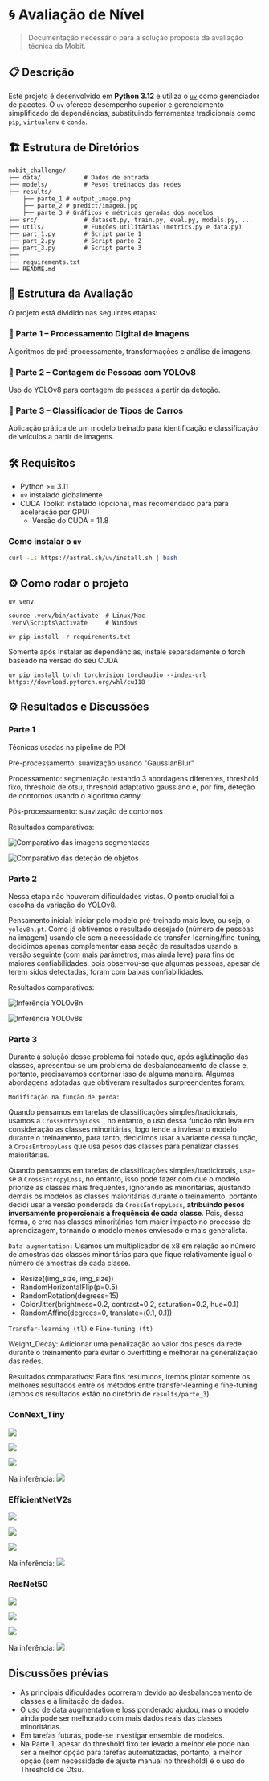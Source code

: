 # 🌀 Avaliação de Nível

> Documentação necessário para a solução proposta da avaliação técnica da Mobit. 

## 📋 Descrição

Este projeto é desenvolvido em **Python 3.12** e utiliza o [`uv`](https://github.com/astral-sh/uv) como gerenciador de pacotes. O `uv` oferece desempenho superior e gerenciamento simplificado de dependências, substituindo ferramentas tradicionais como `pip`, `virtualenv` e `conda`.

## 🏗️ Estrutura de Diretórios

```
mobit_challenge/
├── data/            # Dados de entrada
├── models/          # Pesos treinados das redes
├── results/
    ├── parte_1 # output_image.png
    ├── parte_2 # predict/image0.jpg
    ├── parte_3 # Gráficos e métricas geradas dos modelos
├── src/             # dataset.py, train.py, eval.py, models.py, ...
├── utils/           # Funções utilitárias (metrics.py e data.py)
├── part_1.py        # Script parte 1
├── part_2.py        # Script parte 2
├── part_3.py        # Script parte 3
├──
├── requirements.txt
└── README.md
```


## 🧱 Estrutura da Avaliação

O projeto está dividido nas seguintes etapas:

### 🔹 Parte 1 – Processamento Digital de Imagens
Algoritmos de pré-processamento, transformações e análise de imagens.

### 🔹 Parte 2 – Contagem de Pessoas com YOLOv8
Uso do YOLOv8 para contagem de pessoas a partir da deteção.

### 🔹 Parte 3 – Classificador de Tipos de Carros
Aplicação prática de um modelo treinado para identificação e classificação de veículos a partir de imagens.

## 🛠️ Requisitos

- Python >= 3.11
- `uv` instalado globalmente
- CUDA Toolkit instalado (opcional, mas recomendado para para aceleração por GPU)
  - Versão do CUDA = 11.8

### Como instalar o `uv`

```bash
curl -Ls https://astral.sh/uv/install.sh | bash 
```

## ⚙️ Como rodar o projeto

```
uv venv
```

```
source .venv/bin/activate  # Linux/Mac
.venv\Scripts\activate     # Windows
```

```
uv pip install -r requirements.txt
```

Somente após instalar as dependências, instale separadamente o torch baseado na versao do seu CUDA
```
uv pip install torch torchvision torchaudio --index-url https://download.pytorch.org/whl/cu118
```

## ⚙️ Resultados e Discussões

### Parte 1
Técnicas usadas na pipeline de PDI

Pré-processamento: suavização usando "GaussianBlur"

Processamento: segmentação testando 3 abordagens diferentes, threshold fixo, threshold de otsu, threshold adaptativo gaussiano e, por fim, deteção de contornos usando o algoritmo canny.

Pós-processamento: suavização de contornos

Resultados comparativos:

![Comparativo das imagens segmentadas](results/parte_1/comparative_tresholds.png)

![Comparativo das deteção de objetos](results/parte_1/comparativo_obj_detectados.png)

### Parte 2
Nessa etapa não houveram dificuldades vistas. O ponto crucial foi a escolha da variação do YOLOv8.

Pensamento inicial: iniciar pelo modelo pré-treinado mais leve, ou seja, o `yolov8n.pt`. Como já obtivemos o resultado desejado (número de pessoas na imagem) usando ele sem a necessidade de transfer-learning/fine-tuning, decidimos apenas complementar essa seção de resultados usando a versão seguinte (com mais parâmetros, mas ainda leve) para fins de maiores confiabilidades, pois observou-se que algumas pessoas, apesar de terem sidos detectadas, foram com baixas confiabilidades.

Resultados comparativos:

![Inferência YOLOv8n](results/parte_2/n/predict/image0.jpg)

![Inferência YOLOv8s](results/parte_2/s/predict/image0.jpg)

### Parte 3
Durante a solução desse problema foi notado que, após aglutinação das classes, apresentou-se um problema de desbalanceamento de classe e, portanto, precisavamos contornar isso de alguma maneira. Algumas abordagens adotadas que obtiveram resultados surpreendentes foram:

`Modificação na função de perda:`

Quando pensamos em tarefas de classificações simples/tradicionais, usamos a `CrossEntropyLoss `, no entanto, o uso dessa função não leva em consideração as classes minoritárias, logo tende a inviesar o modelo durante o treinamento, para tanto, decidimos usar a variante dessa função, a `CrossEntropyLoss` que usa pesos das classes para penalizar classes maioritárias.

Quando pensamos em tarefas de classificações simples/tradicionais, usa-se a `CrossEntropyLoss`, no entanto, isso pode fazer com que o modelo priorize as classes mais frequentes, ignorando as minoritárias, ajustando demais os modelos as classes maioritárias durante o treinamento, portanto decidi usar a versão ponderada da `CrossEntropyLoss`, __atribuindo pesos inversamente proporcionais à frequência de cada classe__. Pois, dessa forma, o erro nas classes minoritárias tem maior impacto no processo de aprendizagem, tornando o modelo menos enviesado e mais generalista.

`Data augmentation:`
Usamos um multiplicador de x8 em relação ao número de amostras das classes minoritárias para que fique relativamente igual o número de amostras de cada classe.
- Resize((img_size, img_size))
- RandomHorizontalFlip(p=0.5)
- RandomRotation(degrees=15)
- ColorJitter(brightness=0.2, contrast=0.2, saturation=0.2, hue=0.1)
- RandomAffine(degrees=0, translate=(0.1, 0.1))

`Transfer-learning (tl)` e `Fine-tuning (ft)`

Weight_Decay:
Adicionar uma penalização ao valor dos pesos da rede durante o treinamento para evitar o overfitting e melhorar na generalização das redes.

Resultados comparativos:
Para fins resumidos, iremos plotar somente os melhores resultados entre os métodos entre transfer-learning e fine-tuning (ambos os resultados estão no diretório de `results/parte_3`).

### ConNext_Tiny
![](results/parte_3/ft/ConvNeXt_Tiny.png)

![](results/parte_3/ft/ConvNeXt_roc_curve.png)

![](results/parte_3/ft/ConvNeXt_PRF1.png)

Na inferência:
![](results/parte_3/ft/ConvNeXt_matriz_confusao.png)

### EfficientNetV2s
![](results/parte_3/ft/EfficientNetV2s.png)

![](results/parte_3/ft/EfficientNetV2_roc_curve.png)

![](results/parte_3/ft/EfficientNetV2_PRF1.png)

Na inferência:
![](results/parte_3/ft/EfficientNetV2_matriz_confusao.png)

### ResNet50
![](results/parte_3/ft/ResNet50.png)

![](results/parte_3/ft/ResNet50_roc_curve.png)

![](results/parte_3/ft/ResNet50_PRF1.png)

Na inferência:
![](results/parte_3/ft/ResNet50_matriz_confusao.png)

## Discussões prévias

- As principais dificuldades ocorreram devido ao desbalanceamento de classes e à limitação de dados.
- O uso de data augmentation e loss ponderado ajudou, mas o modelo ainda pode ser melhorado com mais dados reais das classes minoritárias.
- Em tarefas futuras, pode-se investigar ensemble de modelos.
- Na Parte 1, apesar do threshold fixo ter levado a melhor ele pode nao ser a melhor opção para tarefas automatizadas, portanto, a melhor opção (sem necessidade de ajuste manual no threshold) é o uso do Threshold de Otsu.